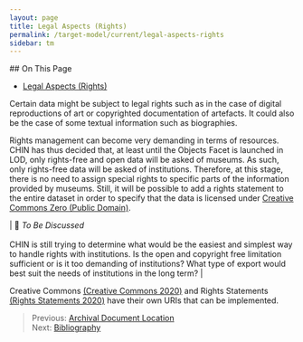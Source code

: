 ```yaml
---
layout: page
title: Legal Aspects (Rights)
permalink: /target-model/current/legal-aspects-rights
sidebar: tm
---
```

<!-- [Back to the Table of Contents](/collections-model/target-model/current/information#table-of-contents)
 -->
<div class="hidden-content">
## On This Page

* [Legal Aspects (Rights)](#)
</div>

Certain data might be subject to legal rights such as in the case of digital reproductions of art or copyrighted documentation of artefacts. It could also be the case of some textual information such as biographies.

Rights management can become very demanding in terms of resources. CHIN has thus decided that, at least until the Objects Facet is launched in LOD, only rights-free and open data will be asked of museums. As such, only rights-free data will be asked of institutions. Therefore, at this stage, there is no need to assign special rights to specific parts of the information provided by museums. Still, it will be possible to add a rights statement to the entire dataset in order to specify that the data is licensed under [Creative Commons Zero (Public Domain)](https://creativecommons.org/share-your-work/public-domain/cc0/). 


| 🔎  *To Be Discussed* <br/><br/>CHIN is still trying to determine what would be the easiest and simplest way to handle rights with institutions. Is the open and copyright free limitation sufficient or is it too demanding of institutions? What type of export would best suit the needs of institutions in the long term? |


Creative Commons [(Creative Commons 2020)](/collections-model/target-model/current/bibliography#creative-commons-2020) and Rights Statements [(Rights Statements 2020)](/collections-model/target-model/current/bibliography#rights-statements-2020) have their own URIs that can be implemented.


> Previous: [Archival Document Location](/collections-model/target-model/current/archival-document-location)<br>Next: [Bibliography](/collections-model/target-model/current/bibliography)
